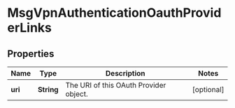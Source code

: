 
# MsgVpnAuthenticationOauthProviderLinks

## Properties
Name | Type | Description | Notes
------------ | ------------- | ------------- | -------------
**uri** | **String** | The URI of this OAuth Provider object. |  [optional]



